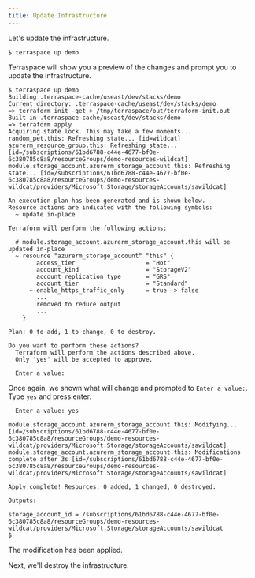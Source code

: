 ```yaml
---
title: Update Infrastructure
---
```


Let's update the infrastructure.

    $ terraspace up demo

Terraspace will show you a preview of the changes and prompt you to update the infrastructure.

    $ terraspace up demo
    Building .terraspace-cache/useast/dev/stacks/demo
    Current directory: .terraspace-cache/useast/dev/stacks/demo
    => terraform init -get > /tmp/terraspace/out/terraform-init.out
    Built in .terraspace-cache/useast/dev/stacks/demo
    => terraform apply
    Acquiring state lock. This may take a few moments...
    random_pet.this: Refreshing state... [id=wildcat]
    azurerm_resource_group.this: Refreshing state... [id=/subscriptions/61bd6788-c44e-4677-bf0e-6c380785c8a8/resourceGroups/demo-resources-wildcat]
    module.storage_account.azurerm_storage_account.this: Refreshing state... [id=/subscriptions/61bd6788-c44e-4677-bf0e-6c380785c8a8/resourceGroups/demo-resources-wildcat/providers/Microsoft.Storage/storageAccounts/sawildcat]

    An execution plan has been generated and is shown below.
    Resource actions are indicated with the following symbols:
      ~ update in-place

    Terraform will perform the following actions:

      # module.storage_account.azurerm_storage_account.this will be updated in-place
      ~ resource "azurerm_storage_account" "this" {
            access_tier                    = "Hot"
            account_kind                   = "StorageV2"
            account_replication_type       = "GRS"
            account_tier                   = "Standard"
          ~ enable_https_traffic_only      = true -> false
            ...
            removed to reduce output
            ...
        }

    Plan: 0 to add, 1 to change, 0 to destroy.

    Do you want to perform these actions?
      Terraform will perform the actions described above.
      Only 'yes' will be accepted to approve.

      Enter a value:

Once again, we shown what will change and prompted to `Enter a value:`. Type `yes` and press enter.

      Enter a value: yes

    module.storage_account.azurerm_storage_account.this: Modifying... [id=/subscriptions/61bd6788-c44e-4677-bf0e-6c380785c8a8/resourceGroups/demo-resources-wildcat/providers/Microsoft.Storage/storageAccounts/sawildcat]
    module.storage_account.azurerm_storage_account.this: Modifications complete after 3s [id=/subscriptions/61bd6788-c44e-4677-bf0e-6c380785c8a8/resourceGroups/demo-resources-wildcat/providers/Microsoft.Storage/storageAccounts/sawildcat]

    Apply complete! Resources: 0 added, 1 changed, 0 destroyed.

    Outputs:

    storage_account_id = /subscriptions/61bd6788-c44e-4677-bf0e-6c380785c8a8/resourceGroups/demo-resources-wildcat/providers/Microsoft.Storage/storageAccounts/sawildcat
    $

The modification has been applied.

Next, we'll destroy the infrastructure.